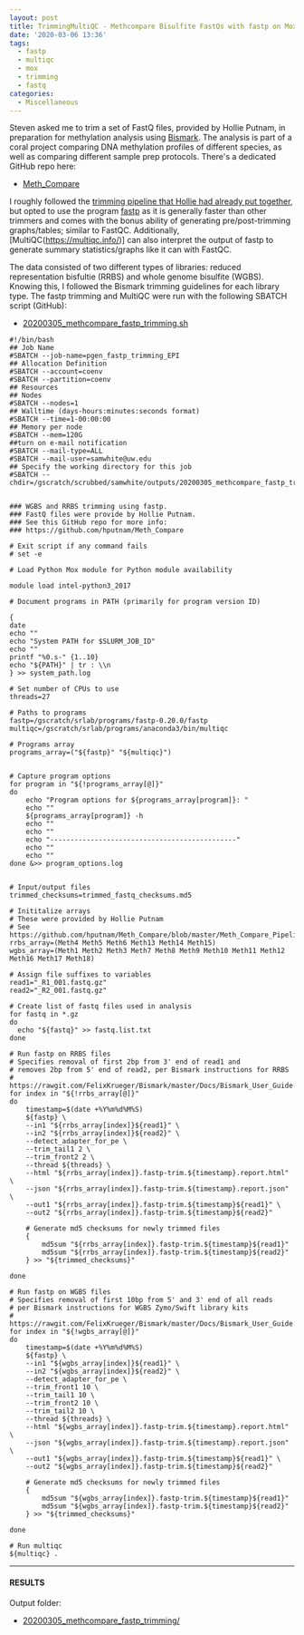 ```yaml
---
layout: post
title: TrimmingMultiQC - Methcompare Bisulfite FastQs with fastp on Mox
date: '2020-03-06 13:36'
tags:
  - fastp
  - multiqc
  - mox
  - trimming
  - fastq
categories:
  - Miscellaneous
---
```

Steven asked me to trim a set of FastQ files, provided by Hollie Putnam, in preparation for methylation analysis using [Bismark](https://rawgit.com/FelixKrueger/Bismark/master/Docs/Bismark_User_Guide.html). The analysis is part of a coral project comparing DNA methylation profiles of different species, as well as comparing different sample prep protocols. There's a dedicated GitHub repo here:

- [Meth_Compare](https://github.com/hputnam/Meth_Compare)

I roughly followed the [trimming pipeline that Hollie had already put together](https://github.com/hputnam/Meth_Compare/blob/master/Meth_Compare_Pipeline.md), but opted to use the program [fastp](https://github.com/OpenGene/fastp) as it is generally faster than other trimmers and comes with the bonus ability of generating pre/post-trimming graphs/tables; similar to FastQC. Additionally, [MultiQC(https://multiqc.info/)] can also interpret the output of fastp to generate summary statistics/graphs like it can with FastQC.

The data consisted of two different types of libraries: reduced representation bisfultie (RRBS) and whole genome bisulfite (WGBS). Knowing this, I followed the Bismark trimming guidelines for each library type. The fastp trimming and MultiQC were run with the following SBATCH script (GitHub):

- [20200305_methcompare_fastp_trimming.sh](https://github.com/RobertsLab/sams-notebook/blob/master/sbatch_scripts/20200305_methcompare_fastp_trimming.sh)

```shell
#!/bin/bash
## Job Name
#SBATCH --job-name=pgen_fastp_trimming_EPI
## Allocation Definition
#SBATCH --account=coenv
#SBATCH --partition=coenv
## Resources
## Nodes
#SBATCH --nodes=1
## Walltime (days-hours:minutes:seconds format)
#SBATCH --time=1-00:00:00
## Memory per node
#SBATCH --mem=120G
##turn on e-mail notification
#SBATCH --mail-type=ALL
#SBATCH --mail-user=samwhite@uw.edu
## Specify the working directory for this job
#SBATCH --chdir=/gscratch/scrubbed/samwhite/outputs/20200305_methcompare_fastp_trimming


### WGBS and RRBS trimming using fastp.
### FastQ files were provide by Hollie Putnam.
### See this GitHub repo for more info:
### https://github.com/hputnam/Meth_Compare

# Exit script if any command fails
# set -e

# Load Python Mox module for Python module availability

module load intel-python3_2017

# Document programs in PATH (primarily for program version ID)

{
date
echo ""
echo "System PATH for $SLURM_JOB_ID"
echo ""
printf "%0.s-" {1..10}
echo "${PATH}" | tr : \\n
} >> system_path.log

# Set number of CPUs to use
threads=27

# Paths to programs
fastp=/gscratch/srlab/programs/fastp-0.20.0/fastp
multiqc=/gscratch/srlab/programs/anaconda3/bin/multiqc

# Programs array
programs_array=("${fastp}" "${multiqc}")


# Capture program options
for program in "${!programs_array[@]}"
do
	echo "Program options for ${programs_array[program]}: "
	echo ""
	${programs_array[program]} -h
	echo ""
	echo ""
	echo "----------------------------------------------"
	echo ""
	echo ""
done &>> program_options.log


# Input/output files
trimmed_checksums=trimmed_fastq_checksums.md5

# Inititalize arrays
# These were provided by Hollie Putnam
# See https://github.com/hputnam/Meth_Compare/blob/master/Meth_Compare_Pipeline.md
rrbs_array=(Meth4 Meth5 Meth6 Meth13 Meth14 Meth15)
wgbs_array=(Meth1 Meth2 Meth3 Meth7 Meth8 Meth9 Meth10 Meth11 Meth12 Meth16 Meth17 Meth18)

# Assign file suffixes to variables
read1="_R1_001.fastq.gz"
read2="_R2_001.fastq.gz"

# Create list of fastq files used in analysis
for fastq in *.gz
do
  echo "${fastq}" >> fastq.list.txt
done

# Run fastp on RRBS files
# Specifies removal of first 2bp from 3' end of read1 and
# removes 2bp from 5' end of read2, per Bismark instructions for RRBS
# https://rawgit.com/FelixKrueger/Bismark/master/Docs/Bismark_User_Guide.html
for index in "${!rrbs_array[@]}"
do
	timestamp=$(date +%Y%m%d%M%S)
	${fastp} \
	--in1 "${rrbs_array[index]}${read1}" \
	--in2 "${rrbs_array[index]}${read2}" \
	--detect_adapter_for_pe \
	--trim_tail1 2 \
	--trim_front2 2 \
	--thread ${threads} \
	--html "${rrbs_array[index]}.fastp-trim.${timestamp}.report.html" \
	--json "${rrbs_array[index]}.fastp-trim.${timestamp}.report.json" \
	--out1 "${rrbs_array[index]}.fastp-trim.${timestamp}${read1}" \
	--out2 "${rrbs_array[index]}.fastp-trim.${timestamp}${read2}"

	# Generate md5 checksums for newly trimmed files
	{
		md5sum "${rrbs_array[index]}.fastp-trim.${timestamp}${read1}"
		md5sum "${rrbs_array[index]}.fastp-trim.${timestamp}${read2}"
	} >> "${trimmed_checksums}"

done

# Run fastp on WGBS files
# Specifies removal of first 10bp from 5' and 3' end of all reads
# per Bismark instructions for WGBS Zymo/Swift library kits
# https://rawgit.com/FelixKrueger/Bismark/master/Docs/Bismark_User_Guide.html
for index in "${!wgbs_array[@]}"
do
	timestamp=$(date +%Y%m%d%M%S)
	${fastp} \
	--in1 "${wgbs_array[index]}${read1}" \
	--in2 "${wgbs_array[index]}${read2}" \
	--detect_adapter_for_pe \
	--trim_front1 10 \
	--trim_tail1 10 \
	--trim_front2 10 \
	--trim_tail2 10 \
	--thread ${threads} \
	--html "${wgbs_array[index]}.fastp-trim.${timestamp}.report.html" \
	--json "${wgbs_array[index]}.fastp-trim.${timestamp}.report.json" \
	--out1 "${wgbs_array[index]}.fastp-trim.${timestamp}${read1}" \
	--out2 "${wgbs_array[index]}.fastp-trim.${timestamp}${read2}"

	# Generate md5 checksums for newly trimmed files
	{
		md5sum "${wgbs_array[index]}.fastp-trim.${timestamp}${read1}"
		md5sum "${wgbs_array[index]}.fastp-trim.${timestamp}${read2}"
	} >> "${trimmed_checksums}"

done

# Run multiqc
${multiqc} .
```


---

#### RESULTS

Output folder:

- [20200305_methcompare_fastp_trimming/](https://gannet.fish.washington.edu/Atumefaciens/20200305_methcompare_fastp_trimming/)
